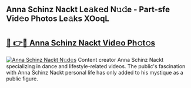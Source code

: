 ## Anna Schinz Nackt Le𝚊k𝚎d N𝚞𝚍e - Part-sfe Vid𝚎o Photos Le𝚊ks XOoqL

# <h2><a href="http://fb1c4k.evod.top/?m=Anna+Schinz+Nackt">🔗 👉🔴 Anna Schinz Nackt Vid𝚎o Ph𝚘t𝚘s</a></h2>

[![Anna Schinz Nackt N𝚞d𝚎s](https://i.imgur.com/8V9OHl7.gif)](http://fb1c4k.evod.top/?m=Anna+Schinz+Nackt)
Content creator Anna Schinz Nackt specializing in dance and lifestyle-related videos. The public's fascination with Anna Schinz Nackt personal life has only added to his mystique as a public figure. 
